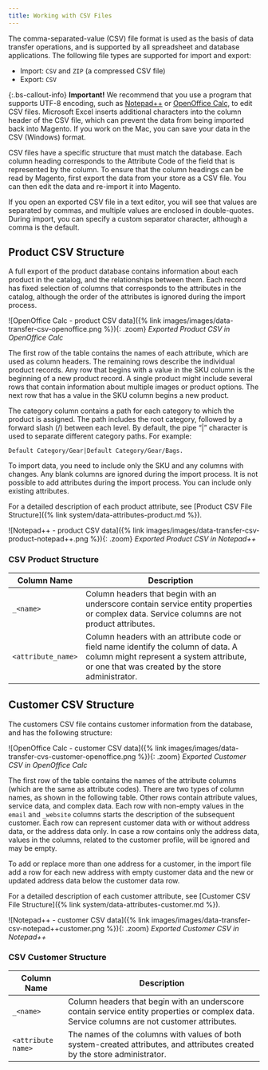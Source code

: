 ```yaml
---
title: Working with CSV Files
---
```


The comma-separated-value (CSV) file format is used as the basis of data transfer operations, and is supported by all spreadsheet and database applications. The following file types are supported for import and export:

- Import: `CSV` and `ZIP` (a compressed CSV file)
- Export: `CSV`

{:.bs-callout-info}
**Important!** We recommend that you use a program that supports UTF-8 encoding, such as [Notepad++][1] or [OpenOffice Calc][2], to edit CSV files. Microsoft Excel inserts additional characters into the column header of the CSV file, which can prevent the data from being imported back into Magento. If you work on the Mac, you can save your data in the CSV (Windows) format.

CSV files have a specific structure that must match the database. Each column heading corresponds to the Attribute Code of the field that is represented by the column. To ensure that the column headings can be read by Magento, first export the data from your store as a CSV file. You can then edit the data and re-import it into Magento.

If you open an exported CSV file in a text editor, you will see that values are separated by commas, and multiple values are enclosed in double-quotes. During import, you can specify a custom separator character, although a comma is the default.

## Product CSV Structure

A full export of the product database contains information about each product in the catalog, and the relationships between them. Each record has fixed selection of columns that corresponds to the attributes in the catalog, although the order of the attributes is ignored during the import process.

![OpenOffice Calc - product CSV data]({% link images/images/data-transfer-csv-openoffice.png %}){: .zoom}
_Exported Product CSV in OpenOffice Calc_

The first row of the table contains the names of each attribute, which are used as column headers. The remaining rows describe the individual product records. Any row that begins with a value in the SKU column is the beginning of a new product record. A single product might include several rows that contain information about multiple images or product options. The next row that has a value in the SKU column begins a new product.

The category column contains a path for each category to which the product is assigned. The path includes the root category, followed by a forward slash (/) between each level. By default, the pipe “&#124;” character is used to separate different category paths. For example:

    Default Category/Gear|Default Category/Gear/Bags.

To import data, you need to include only the SKU and any columns with changes. Any blank columns are ignored during the import process. It is not possible to add attributes during the import process. You can include only existing attributes.

For a detailed description of each product attribute, see [Product CSV File Structure]({% link system/data-attributes-product.md %}).

![Notepad++ - product CSV data]({% link images/images/data-transfer-csv-product-notepad++.png %}){: .zoom}
_Exported Product CSV in Notepad++_

### CSV Product Structure

Column Name | Description
----------- | -----------
`_<name>` | Column headers that begin with an underscore contain  service entity properties or complex data. Service columns are not product attributes.
`<attribute_name>` | Column headers with an attribute code or field name identify the column of data. A column might represent a system attribute, or one that was created by the store administrator.

## Customer CSV Structure

The customers CSV file contains customer information from the database, and has the following structure:

![OpenOffice Calc - customer CSV data]({% link images/images/data-transfer-cvs-customer-openoffice.png %}){: .zoom}
_Exported Customer CSV in OpenOffice Calc_

The first row of the table contains the names of the attribute columns (which are the same as attribute codes). There are two types of column names, as shown in the following table. Other rows contain attribute values, service data, and complex data. Each row with non-empty values in the `email` and `_website` columns starts the description of the subsequent customer. Each row can represent customer data with or without address data, or the address data only. In case a row contains only the address data, values in the columns, related to the customer profile, will be ignored and may be empty.

To add or replace more than one address for a customer, in the import file add a row for each new address with empty customer data and the new or updated address data below the customer data row.

For a detailed description of each customer attribute, see [Customer CSV File Structure]({% link system/data-attributes-customer.md %}).

![Notepad++ - customer CSV data]({% link images/images/data-transfer-csv-notepad++customer.png %}){: .zoom}
_Exported Customer CSV in Notepad++_

### CSV Customer Structure

Column Name | Description
----------- | -----------
`_<name>` | Column headers that begin with an underscore contain  service  entity properties or complex data. Service columns are not  customer attributes.
`<attribute name>` | The names of the columns with values of both system-created attributes, and attributes created by the store administrator.

[1]: https://notepad-plus-plus.org/
[2]: https://www.openoffice.org/
